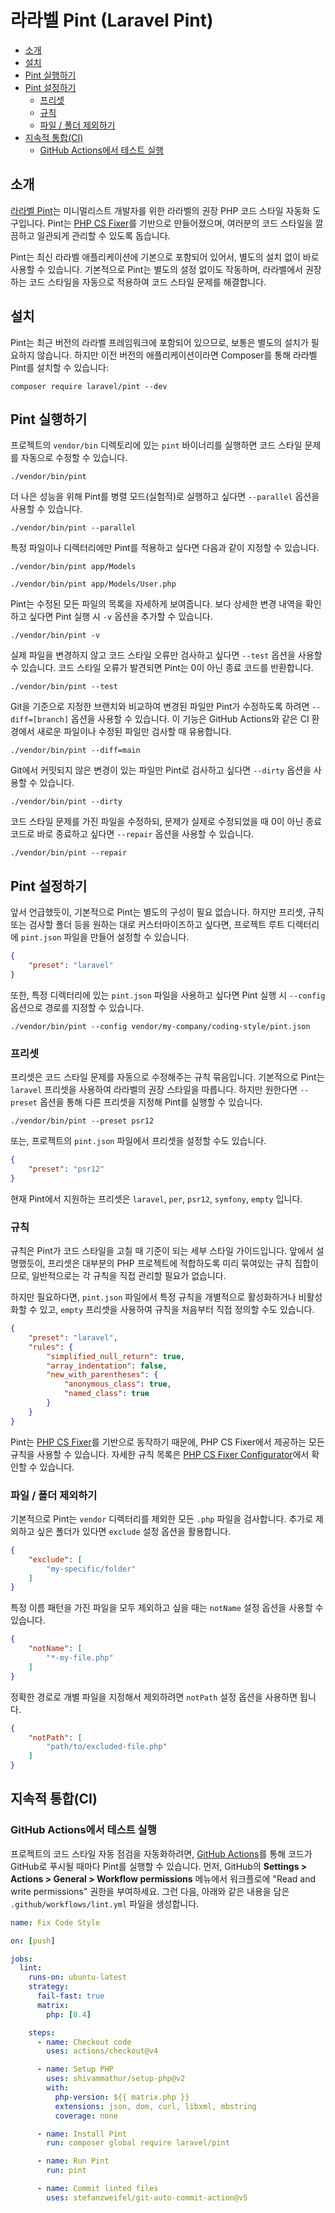 # 라라벨 Pint (Laravel Pint)

- [소개](#introduction)
- [설치](#installation)
- [Pint 실행하기](#running-pint)
- [Pint 설정하기](#configuring-pint)
    - [프리셋](#presets)
    - [규칙](#rules)
    - [파일 / 폴더 제외하기](#excluding-files-or-folders)
- [지속적 통합(CI)](#continuous-integration)
    - [GitHub Actions에서 테스트 실행](#running-tests-on-github-actions)

<a name="introduction"></a>
## 소개

[라라벨 Pint](https://github.com/laravel/pint)는 미니멀리스트 개발자를 위한 라라벨의 권장 PHP 코드 스타일 자동화 도구입니다. Pint는 [PHP CS Fixer](https://github.com/FriendsOfPHP/PHP-CS-Fixer)를 기반으로 만들어졌으며, 여러분의 코드 스타일을 깔끔하고 일관되게 관리할 수 있도록 돕습니다.

Pint는 최신 라라벨 애플리케이션에 기본으로 포함되어 있어서, 별도의 설치 없이 바로 사용할 수 있습니다. 기본적으로 Pint는 별도의 설정 없이도 작동하며, 라라벨에서 권장하는 코드 스타일을 자동으로 적용하여 코드 스타일 문제를 해결합니다.

<a name="installation"></a>
## 설치

Pint는 최근 버전의 라라벨 프레임워크에 포함되어 있으므로, 보통은 별도의 설치가 필요하지 않습니다. 하지만 이전 버전의 애플리케이션이라면 Composer를 통해 라라벨 Pint를 설치할 수 있습니다:

```shell
composer require laravel/pint --dev
```

<a name="running-pint"></a>
## Pint 실행하기

프로젝트의 `vendor/bin` 디렉토리에 있는 `pint` 바이너리를 실행하면 코드 스타일 문제를 자동으로 수정할 수 있습니다.

```shell
./vendor/bin/pint
```

더 나은 성능을 위해 Pint를 병렬 모드(실험적)로 실행하고 싶다면 `--parallel` 옵션을 사용할 수 있습니다.

```shell
./vendor/bin/pint --parallel
```

특정 파일이나 디렉터리에만 Pint를 적용하고 싶다면 다음과 같이 지정할 수 있습니다.

```shell
./vendor/bin/pint app/Models

./vendor/bin/pint app/Models/User.php
```

Pint는 수정된 모든 파일의 목록을 자세하게 보여줍니다. 보다 상세한 변경 내역을 확인하고 싶다면 Pint 실행 시 `-v` 옵션을 추가할 수 있습니다.

```shell
./vendor/bin/pint -v
```

실제 파일을 변경하지 않고 코드 스타일 오류만 검사하고 싶다면 `--test` 옵션을 사용할 수 있습니다. 코드 스타일 오류가 발견되면 Pint는 0이 아닌 종료 코드를 반환합니다.

```shell
./vendor/bin/pint --test
```

Git을 기준으로 지정한 브랜치와 비교하여 변경된 파일만 Pint가 수정하도록 하려면 `--diff=[branch]` 옵션을 사용할 수 있습니다. 이 기능은 GitHub Actions와 같은 CI 환경에서 새로운 파일이나 수정된 파일만 검사할 때 유용합니다.

```shell
./vendor/bin/pint --diff=main
```

Git에서 커밋되지 않은 변경이 있는 파일만 Pint로 검사하고 싶다면 `--dirty` 옵션을 사용할 수 있습니다.

```shell
./vendor/bin/pint --dirty
```

코드 스타일 문제를 가진 파일을 수정하되, 문제가 실제로 수정되었을 때 0이 아닌 종료 코드로 바로 종료하고 싶다면 `--repair` 옵션을 사용할 수 있습니다.

```shell
./vendor/bin/pint --repair
```

<a name="configuring-pint"></a>
## Pint 설정하기

앞서 언급했듯이, 기본적으로 Pint는 별도의 구성이 필요 없습니다. 하지만 프리셋, 규칙 또는 검사할 폴더 등을 원하는 대로 커스터마이즈하고 싶다면, 프로젝트 루트 디렉터리에 `pint.json` 파일을 만들어 설정할 수 있습니다.

```json
{
    "preset": "laravel"
}
```

또한, 특정 디렉터리에 있는 `pint.json` 파일을 사용하고 싶다면 Pint 실행 시 `--config` 옵션으로 경로를 지정할 수 있습니다.

```shell
./vendor/bin/pint --config vendor/my-company/coding-style/pint.json
```

<a name="presets"></a>
### 프리셋

프리셋은 코드 스타일 문제를 자동으로 수정해주는 규칙 묶음입니다. 기본적으로 Pint는 `laravel` 프리셋을 사용하여 라라벨의 권장 스타일을 따릅니다. 하지만 원한다면 `--preset` 옵션을 통해 다른 프리셋을 지정해 Pint를 실행할 수 있습니다.

```shell
./vendor/bin/pint --preset psr12
```

또는, 프로젝트의 `pint.json` 파일에서 프리셋을 설정할 수도 있습니다.

```json
{
    "preset": "psr12"
}
```

현재 Pint에서 지원하는 프리셋은 `laravel`, `per`, `psr12`, `symfony`, `empty` 입니다.

<a name="rules"></a>
### 규칙

규칙은 Pint가 코드 스타일을 고칠 때 기준이 되는 세부 스타일 가이드입니다. 앞에서 설명했듯이, 프리셋은 대부분의 PHP 프로젝트에 적합하도록 미리 묶여있는 규칙 집합이므로, 일반적으로는 각 규칙을 직접 관리할 필요가 없습니다.

하지만 필요하다면, `pint.json` 파일에서 특정 규칙을 개별적으로 활성화하거나 비활성화할 수 있고, `empty` 프리셋을 사용하여 규칙을 처음부터 직접 정의할 수도 있습니다.

```json
{
    "preset": "laravel",
    "rules": {
        "simplified_null_return": true,
        "array_indentation": false,
        "new_with_parentheses": {
            "anonymous_class": true,
            "named_class": true
        }
    }
}
```

Pint는 [PHP CS Fixer](https://github.com/FriendsOfPHP/PHP-CS-Fixer)를 기반으로 동작하기 때문에, PHP CS Fixer에서 제공하는 모든 규칙을 사용할 수 있습니다. 자세한 규칙 목록은 [PHP CS Fixer Configurator](https://mlocati.github.io/php-cs-fixer-configurator)에서 확인할 수 있습니다.

<a name="excluding-files-or-folders"></a>
### 파일 / 폴더 제외하기

기본적으로 Pint는 `vendor` 디렉터리를 제외한 모든 `.php` 파일을 검사합니다. 추가로 제외하고 싶은 폴더가 있다면 `exclude` 설정 옵션을 활용합니다.

```json
{
    "exclude": [
        "my-specific/folder"
    ]
}
```

특정 이름 패턴을 가진 파일을 모두 제외하고 싶을 때는 `notName` 설정 옵션을 사용할 수 있습니다.

```json
{
    "notName": [
        "*-my-file.php"
    ]
}
```

정확한 경로로 개별 파일을 지정해서 제외하려면 `notPath` 설정 옵션을 사용하면 됩니다.

```json
{
    "notPath": [
        "path/to/excluded-file.php"
    ]
}
```

<a name="continuous-integration"></a>
## 지속적 통합(CI)

<a name="running-tests-on-github-actions"></a>
### GitHub Actions에서 테스트 실행

프로젝트의 코드 스타일 자동 점검을 자동화하려면, [GitHub Actions](https://github.com/features/actions)를 통해 코드가 GitHub로 푸시될 때마다 Pint를 실행할 수 있습니다. 먼저, GitHub의 **Settings > Actions > General > Workflow permissions** 메뉴에서 워크플로에 "Read and write permissions" 권한을 부여하세요. 그런 다음, 아래와 같은 내용을 담은 `.github/workflows/lint.yml` 파일을 생성합니다.

```yaml
name: Fix Code Style

on: [push]

jobs:
  lint:
    runs-on: ubuntu-latest
    strategy:
      fail-fast: true
      matrix:
        php: [8.4]

    steps:
      - name: Checkout code
        uses: actions/checkout@v4

      - name: Setup PHP
        uses: shivammathur/setup-php@v2
        with:
          php-version: ${{ matrix.php }}
          extensions: json, dom, curl, libxml, mbstring
          coverage: none

      - name: Install Pint
        run: composer global require laravel/pint

      - name: Run Pint
        run: pint

      - name: Commit linted files
        uses: stefanzweifel/git-auto-commit-action@v5
```